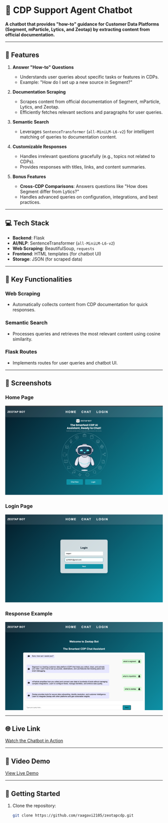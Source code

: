


# 🤖 CDP Support Agent Chatbot

**A chatbot that provides "how-to" guidance for Customer Data Platforms (Segment, mParticle, Lytics, and Zeotap) by extracting content from official documentation.**

---

## 🚀 Features

1. **Answer "How-to" Questions**
   - Understands user queries about specific tasks or features in CDPs.
   - Example: "How do I set up a new source in Segment?"

2. **Documentation Scraping**
   - Scrapes content from official documentation of Segment, mParticle, Lytics, and Zeotap.
   - Efficiently fetches relevant sections and paragraphs for user queries.

3. **Semantic Search**
   - Leverages `SentenceTransformer` (`all-MiniLM-L6-v2`) for intelligent matching of queries to documentation content.

4. **Customizable Responses**
   - Handles irrelevant questions gracefully (e.g., topics not related to CDPs).
   - Provides responses with titles, links, and content summaries.

5. **Bonus Features**
   - **Cross-CDP Comparisons**: Answers questions like "How does Segment differ from Lytics?"
   - Handles advanced queries on configuration, integrations, and best practices.

---

## 💻 Tech Stack

- **Backend**: Flask
- **AI/NLP**: SentenceTransformer (`all-MiniLM-L6-v2`)
- **Web Scraping**: BeautifulSoup, `requests`
- **Frontend**: HTML templates (for chatbot UI)
- **Storage**: JSON (for scraped data)

---

## 📄 Key Functionalities

### Web Scraping
- Automatically collects content from CDP documentation for quick responses.

### Semantic Search
- Processes queries and retrieves the most relevant content using cosine similarity.

### Flask Routes
- Implements routes for user queries and chatbot UI.

---

## 📸 Screenshots

### Home Page  
![Chat Interface](./screenshots/home.png)

### Login Page  
![Chat Interface](./screenshots/login.png)

### Response Example  
![Response Example](./screenshots/response_example.png)

---
## 🌐 Live Link

[Watch the Chatbot in Action](https://zeotapcdp.onrender.com)

---

##  🎥 Video Demo

[View Live Demo](https://youtu.be/JiexqwnZrSA)

---



## 🏁 Getting Started

1. Clone the repository:
   ```bash
   git clone https://github.com/raagavi2105/zeotapcdp.git
